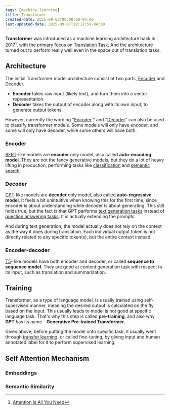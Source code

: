 ```yaml
---
tags: [machine-learning]
title: Transformer
created-date: 2025-08-02T00:00:00-04:00
last-updated-date: 2025-09-07T19:17:59-04:00
---
```


**Transformer** was introduced as a machine learning architecture back in 2017[^1], with the primary focus on [Translation Task](note/by/developer/natural_language_processing.md#Language%20Tasks). And the architecture turned out to perform really well even in the space out of translation tasks.

## Architecture

The initial Transformer model architecture consist of two parts, [Encoder](#Encoder) and [Decoder](#Decoder).

- **Encoder** takes raw input (likely text), and turn them into a vector representation.
- **Decoder** takes the output of encoder along with its own input, to generate output tokens.

However, currently the wording "[Encoder](#Encoder) " and "[Decoder](#Decoder)" can also be used to classify transformer models. Some models will only have encoder, and some will only have decoder, while some others will have both.

### Encoder

[BERT](Note/by/developer/bert.md)-like models are **encoder** only model, also called **auto-encoding model**. They are not the fancy generative models, but they do a lot of heavy lifting in production, performing tasks like [classification](note/by/developer/natural_language_processing.md#Language%20Tasks) and [semantic search](note/by/developer/natural_language_processing.md#Language%20Tasks).

### Decoder

[GPT](note/by/developer/gpt.md)-like models are **decoder** only model, also called **auto-regressive model**. It feels a bit unintuitive when knowing this for the first time, since encoder is about understanding while decoder is about generating. This still holds true, but the fact is that GPT performs [text generation tasks](note/by/developer/natural_language_processing.md#Language%20Tasks) instead of [question answering tasks](note/by/developer/natural_language_processing.md#Language%20Tasks). It is actually extending the prompts.

And during text generation, the model actually does not rely on the context as the way it does during translation. Each individual output token is not directly related to any specific token(s), but the entire context instead.

### Encoder-decoder

[T5](note/by/developer/t5.md)- like models have both encoder and decoder, or called **sequence to sequence model**. They are good at content generation task with respect to its input, such as translation and summarization.

## Training

Transformer, as a type of language model, is usually trained using self-supervised manner, meaning the desired output is calculated on the fly based on the input. This usually leads to model is not good at specific language task. That's why this step is called **pre-training**, and also why **GPT** has its name - **Generative Pre-trained Transformer**.

Given above, before putting the model onto specific task, it usually went through [transfer learning](note/by/developer/transfer_learning.md), or called fine-tuning, by giving input and human annotated label for it to perform supervised learning.

## Self Attention Mechanism

### Embeddings

### Semantic Similarity

[^1]: [Attention is All You Need](https://arxiv.org/abs/1706.03762)

